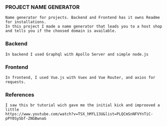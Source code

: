 
### PROJECT NAME GENERATOR
```
Name generator for projects. Backend and Frontend has it owns Readme for installations.
In this project I made a name generator that leads you to a host shop and tells you if the choosed domain is available.
```

### Backend

```
In backend I used Graphql with Apollo Server and simple node.js
```

### Frontend
```
In frontend, I used Vue.js with Vuex and Vue Router, and axios for requests.
```

### References
```
I saw this br tutorial wich gave me the initial kick and improoved a little 
https://www.youtube.com/watch?v=TSX_hMfL13U&list=PLQCmSnNFVYnTiC-pPY0SySbf-ZNGBwnaG
```
